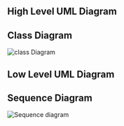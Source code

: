 ## High Level UML Diagram
## Class Diagram


![class Diagram](https://user-images.githubusercontent.com/78858575/111865386-bd57b280-898c-11eb-8ae5-ef47a0823149.png)





## Low Level UML Diagram
## Sequence Diagram

![Sequence  diagram](https://user-images.githubusercontent.com/78858575/111859053-ef085380-8963-11eb-9e9f-754a14a22ed2.png)



